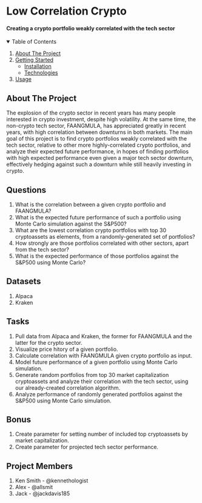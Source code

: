 # Low Correlation Crypto
#### Creating a crypto portfolio weakly correlated with the tech sector

<!-- TABLE OF CONTENTS -->
<details open="open">
  <summary>Table of Contents</summary>
  <ol>
    <li>
      <a href="#about">About The Project</a>
      <ul>
      </ul>
    </li>
    <li>
      <a href="#getting-started">Getting Started</a>
      <ul>
        <li><a href="#installation">Installation</a></li>
        <li><a href="#technology">Technologies</a></li>
      </ul>
    </li>
    <li><a href="#usage">Usage</a></li>
  </ol>
</details>

## About The Project
The explosion of the crypto sector in recent years has many people interested in crypto investment, despite high volatility. At the same time, the non-crypto tech sector, FAANGMULA, has appreciated greatly in recent years, with high correlation between downturns in both markets. The main goal of this project is to find crypto portfolios weakly correlated with the tech sector, relative to other more highly-correlated crypto portfolios, and analyze their expected future performance, in hopes of finding portfolios with high expected performance even given a major tech sector downturn, effectively hedging against such a downturn while still heavily investing in crypto.

## Questions
1. What is the correlation between a given crypto portfolio and FAANGMULA?
2. What is the expected future performance of such a portfolio using Monte Carlo simulation against the S&P500?
3. What are the lowest correlation crypto portfolios with top 30 cryptoassets as elements, from a randomly-generated set of portfolios?
4. How strongly are those portfolios correlated with other sectors, apart from the tech sector?
5. What is the expected performance of those portfolios against the S&P500 using Monte Carlo?

## Datasets
1. Alpaca
2. Kraken

## Tasks
1. Pull data from Alpaca and Kraken, the former for FAANGMULA and the latter for the crypto sector.
2. Visualize price hitory of a given portfolio.
3. Calculate correlation with FAANGMULA given crypto portfolio as input.
4. Model future performance of a given portfolio using Monte Carlo simulation.
5. Generate random portfolios from top 30 market capitalization cryptoassets and analyze their correlation with the tech sector, using our already-created correlation algorithm.
6. Analyze performance of randomly generated portfolios against the S&P500 using Monte Carlo simulation.

## Bonus
1. Create parameter for setting number of included top cryptoassets by market capitalization.
2. Create parameter for projected tech sector performance.

## Project Members
1. Ken Smith - @kennethologist
2. Alex - @allsmit
3. Jack - @jackdavis185
